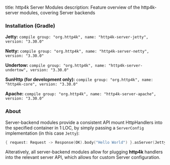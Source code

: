title: http4k Server Modules
description: Feature overview of the http4k-server modules, covering Server backends

### Installation (Gradle)
**Jetty:** ```compile group: "org.http4k", name: "http4k-server-jetty", version: "3.30.0"```

**Netty:** ```compile group: "org.http4k", name: "http4k-server-netty", version: "3.30.0"```

**Undertow:** ```compile group: "org.http4k", name: "http4k-server-undertow", version: "3.30.0"```

**SunHttp (for development only):** ```compile group: "org.http4k", name: "http4k-core", version: "3.30.0"```

**Apache:** ```compile group: "org.http4k", name: "http4k-server-apache", version: "3.30.0"```

### About
Server-backend modules provide a consistent API mount HttpHandlers into the specified container in 1 LOC, by simply passing a `ServerConfig` implementation (in this case `Jetty`):

```kotlin
{ request: Request -> Response(OK).body("Hello World") }.asServer(Jetty(8000)).start().block()
```
Alteratively, all server-backend modules allow for plugging **http4k** handlers into the relevant server API, which allows for custom Server configuration.
